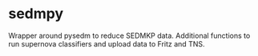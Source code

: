 # sedmpy

Wrapper around pysedm to reduce SEDMKP data. 
Additional functions to run supernova classifiers and upload data to Fritz and TNS.